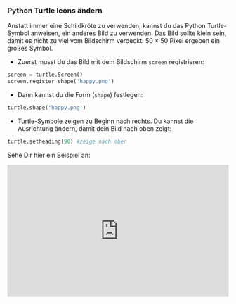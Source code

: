### Python Turtle Icons ändern

Anstatt immer eine Schildkröte zu verwenden, kannst du das Python Turtle-Symbol anweisen, ein anderes Bild zu verwenden. Das Bild sollte klein sein, damit es nicht zu viel vom Bildschirm verdeckt: 50 × 50 Pixel ergeben ein großes Symbol.

+ Zuerst musst du das Bild mit dem Bildschirm `screen` registrieren:

```python
screen = turtle.Screen()
screen.register_shape('happy.png') 
```

+ Dann kannst du die Form (`shape`) festlegen:

```python
turtle.shape('happy.png')
```

+ Turtle-Symbole zeigen zu Beginn nach rechts. Du kannst die Ausrichtung ändern, damit dein Bild nach oben zeigt:

```python
turtle.setheading(90) #zeige nach oben
```

Sehe Dir hier ein Beispiel an: 

<iframe src="https://trinket.io/embed/python/efa614d7bd?start=result" width="100%" height="300" frameborder="0" marginwidth="0" marginheight="0" allowfullscreen mark="crwd-mark"></iframe>